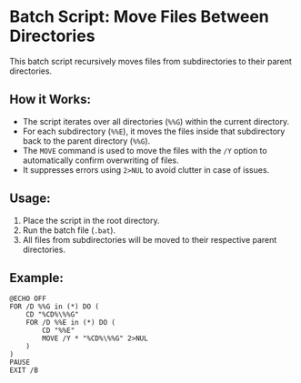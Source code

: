 # Batch Script: Move Files Between Directories

This batch script recursively moves files from subdirectories to their parent directories.

## How it Works:
- The script iterates over all directories (`%%G`) within the current directory.
- For each subdirectory (`%%E`), it moves the files inside that subdirectory back to the parent directory (`%%G`).
- The `MOVE` command is used to move the files with the `/Y` option to automatically confirm overwriting of files.
- It suppresses errors using `2>NUL` to avoid clutter in case of issues.

## Usage:
1. Place the script in the root directory.
2. Run the batch file (`.bat`).
3. All files from subdirectories will be moved to their respective parent directories.

## Example:
```batch
@ECHO OFF
FOR /D %%G in (*) DO (
    CD "%CD%\%%G"
    FOR /D %%E in (*) DO (
        CD "%%E"
        MOVE /Y * "%CD%\%%G" 2>NUL
    )
)
PAUSE
EXIT /B
